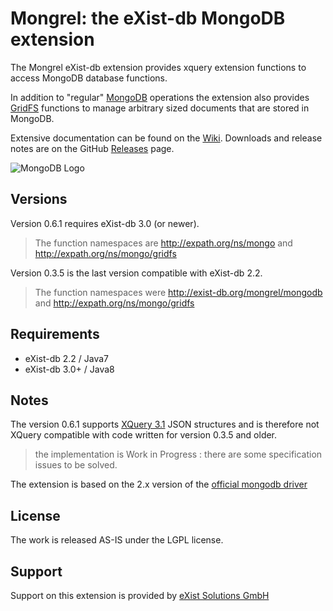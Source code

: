 Mongrel: the eXist-db MongoDB extension
========================================

The Mongrel eXist-db extension provides xquery extension functions to access MongoDB database functions.

In addition to "regular" [MongoDB](https://github.com/dizzzz/Mongrel/wiki/MongoDB) operations the extension also provides [GridFS](https://github.com/dizzzz/Mongrel/wiki/GridFS) functions to manage arbitrary sized documents that are stored in MongoDB.

Extensive documentation can be found on the [Wiki](https://github.com/dizzzz/Mongrel/wiki). Downloads and release notes are on the GitHub [Releases](https://github.com/dizzzz/Mongrel/releases) page.

![MongoDB Logo](http://s3.amazonaws.com/info-mongodb-com/_com_assets/media/mongodb-logo-rgb.jpeg)

## Versions

Version 0.6.1 requires eXist-db 3.0 (or newer). 
> The function namespaces are http://expath.org/ns/mongo and http://expath.org/ns/mongo/gridfs

Version 0.3.5 is the last version compatible with eXist-db 2.2.
> The function namespaces were http://exist-db.org/mongrel/mongodb and http://expath.org/ns/mongo/gridfs

## Requirements
- eXist-db 2.2 / Java7
- eXist-db 3.0+ / Java8

## Notes
The version 0.6.1 supports [XQuery 3.1](http://www.w3.org/TR/xquery-31/)  JSON structures and is therefore not XQuery compatible with code written for version 0.3.5 and older.

> the implementation is Work in Progress : there are some specification issues to be solved.

The extension is based on the 2.x version of the [official mongodb driver](http://mongodb.github.io/mongo-java-driver/)

## License
The work is released AS-IS under the LGPL license.

## Support
Support on this extension is provided by [eXist Solutions GmbH](http://www.existsolutions.com)
